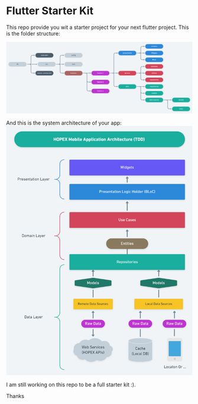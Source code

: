 # Flutter Starter Kit

This repo provide you wit a starter project for your next flutter project. This is the folder structure:

![Folder Architecture](images/folder_arch.png)

And this is the system architecture of your app:
![System Architecture](images/sys_arch.png)

I am still working on this repo to be a full starter kit :).

Thanks
